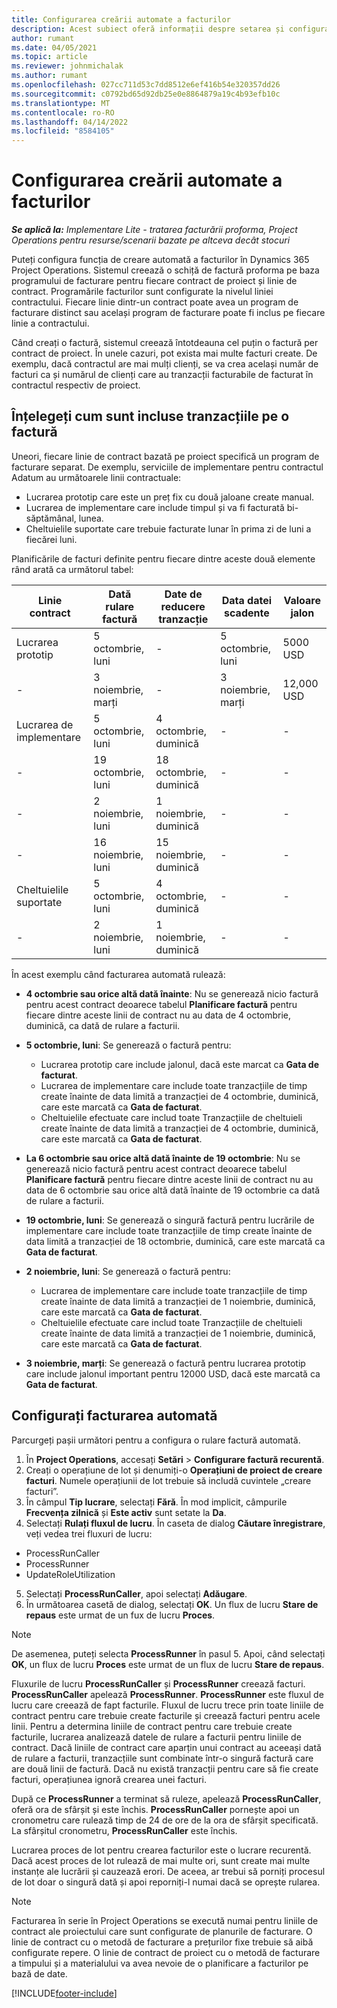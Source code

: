```yaml
---
title: Configurarea creării automate a facturilor
description: Acest subiect oferă informații despre setarea și configurarea creării automate a facturilor proforme.
author: rumant
ms.date: 04/05/2021
ms.topic: article
ms.reviewer: johnmichalak
ms.author: rumant
ms.openlocfilehash: 027cc711d53c7dd8512e6ef416b54e320357dd26
ms.sourcegitcommit: c0792bd65d92db25e0e8864879a19c4b93efb10c
ms.translationtype: MT
ms.contentlocale: ro-RO
ms.lasthandoff: 04/14/2022
ms.locfileid: "8584105"
---
```

# <a name="set-up-automatic-invoice-creation"></a>Configurarea creării automate a facturilor 
 
_**Se aplică la:** Implementare Lite - tratarea facturării proforma, Project Operations pentru resurse/scenarii bazate pe altceva decât stocuri_

Puteți configura funcția de creare automată a facturilor în Dynamics 365 Project Operations. Sistemul creează o schiță de factură proforma pe baza programului de facturare pentru fiecare contract de proiect și linie de contract. Programările facturilor sunt configurate la nivelul liniei contractului. Fiecare linie dintr-un contract poate avea un program de facturare distinct sau același program de facturare poate fi inclus pe fiecare linie a contractului.

Când creați o factură, sistemul creează întotdeauna cel puțin o factură per contract de proiect. În unele cazuri, pot exista mai multe facturi create. De exemplu, dacă contractul are mai mulți clienți, se va crea același număr de facturi ca și numărul de clienți care au tranzacții facturabile de facturat în contractul respectiv de proiect.

## <a name="understand-how-transactions-are-included-on-an-invoice"></a>Înțelegeți cum sunt incluse tranzacțiile pe o factură 

Uneori, fiecare linie de contract bazată pe proiect specifică un program de facturare separat. De exemplu, serviciile de implementare pentru contractul Adatum au următoarele linii contractuale:

- Lucrarea prototip care este un preț fix cu două jaloane create manual.
- Lucrarea de implementare care include timpul și va fi facturată bi-săptămânal, lunea.
- Cheltuielile suportate care trebuie facturate lunar în prima zi de luni a fiecărei luni.

Planificările de facturi definite pentru fiecare dintre aceste două elemente rând arată ca următorul tabel:

| Linie contract | Dată rulare factură | Date de reducere tranzacție | Data datei scadente | Valoare jalon |
| --- | --- | --- | --- | --- |
| Lucrarea prototip | 5 octombrie, luni | - | 5 octombrie, luni | 5000 USD |
| - | 3 noiembrie, marți | - | 3 noiembrie, marți | 12,000 USD |
| Lucrarea de implementare | 5 octombrie, luni | 4 octombrie, duminică | - | - |
| - | 19 octombrie, luni | 18 octombrie, duminică | - | - |
| - | 2 noiembrie, luni | 1 noiembrie, duminică | - | - |
| - | 16 noiembrie, luni | 15 noiembrie, duminică | - | - |
| Cheltuielile suportate | 5 octombrie, luni | 4 octombrie, duminică | - | - |
| - | 2 noiembrie, luni | 1 noiembrie, duminică | - | - |

În acest exemplu când facturarea automată rulează:

- **4 octombrie sau orice altă dată înainte**: Nu se generează nicio factură pentru acest contract deoarece tabelul **Planificare factură** pentru fiecare dintre aceste linii de contract nu au data de 4 octombrie, duminică, ca dată de rulare a facturii.
- **5 octombrie, luni**: Se generează o factură pentru:

    - Lucrarea prototip care include jalonul, dacă este marcat ca **Gata de facturat**.
    - Lucrarea de implementare care include toate tranzacțiile de timp create înainte de data limită a tranzacției de 4 octombrie, duminică, care este marcată ca **Gata de facturat**.
    - Cheltuielile efectuate care includ toate Tranzacțiile de cheltuieli create înainte de data limită a tranzacției de 4 octombrie, duminică, care este marcată ca **Gata de facturat**.
  
- **La 6 octombrie sau orice altă dată înainte de 19 octombrie**: Nu se generează nicio factură pentru acest contract deoarece tabelul **Planificare factură** pentru fiecare dintre aceste linii de contract nu au data de 6 octombrie sau orice altă dată înainte de 19 octombrie ca dată de rulare a facturii.
- **19 octombrie, luni**: Se generează o singură factură pentru lucrările de implementare care include toate tranzacțiile de timp create înainte de data limită a tranzacției de 18 octombrie, duminică, care este marcată ca **Gata de facturat**.
- **2 noiembrie, luni**: Se generează o factură pentru:

    - Lucrarea de implementare care include toate tranzacțiile de timp create înainte de data limită a tranzacției de 1 noiembrie, duminică, care este marcată ca **Gata de facturat**.
    - Cheltuielile efectuate care includ toate Tranzacțiile de cheltuieli create înainte de data limită a tranzacției de 1 noiembrie, duminică, care este marcată ca **Gata de facturat**.

- **3 noiembrie, marți**: Se generează o factură pentru lucrarea prototip care include jalonul important pentru 12000 USD, dacă este marcată ca **Gata de facturat**.

## <a name="configure-automatic-invoicing"></a>Configurați facturarea automată

Parcurgeți pașii următori pentru a configura o rulare factură automată.

1. În **Project Operations**, accesați **Setări** > **Configurare factură recurentă**.
2. Creați o operațiune de lot și denumiți-o **Operațiuni de proiect de creare facturi**. Numele operațiunii de lot trebuie să includă cuvintele „creare facturi”.
3. În câmpul **Tip lucrare**, selectați **Fără**. În mod implicit, câmpurile **Frecvența zilnică** și **Este activ** sunt setate la **Da**.
4. Selectați **Rulați fluxul de lucru**. În caseta de dialog **Căutare înregistrare**, veți vedea trei fluxuri de lucru:

- ProcessRunCaller
- ProcessRunner
- UpdateRoleUtilization

5. Selectați **ProcessRunCaller**, apoi selectați **Adăugare**.
6. În următoarea casetă de dialog, selectați **OK**. Un flux de lucru **Stare de repaus** este urmat de un fux de lucru **Proces**. 

> [!NOTE]
> De asemenea, puteți selecta **ProcessRunner** în pasul 5. Apoi, când selectați **OK**, un flux de lucru **Proces** este urmat de un flux de lucru **Stare de repaus**.

Fluxurile de lucru **ProcessRunCaller** și **ProcessRunner** creează facturi. **ProcessRunCaller** apelează **ProcessRunner**. **ProcessRunner** este fluxul de lucru care creează de fapt facturile. Fluxul de lucru trece prin toate liniile de contract pentru care trebuie create facturile și creează facturi pentru acele linii. Pentru a determina liniile de contract pentru care trebuie create facturile, lucrarea analizează datele de rulare a facturii pentru liniile de contract. Dacă liniile de contract care aparțin unui contract au aceeași dată de rulare a facturii, tranzacțiile sunt combinate într-o singură factură care are două linii de factură. Dacă nu există tranzacții pentru care să fie create facturi, operațiunea ignoră crearea unei facturi.

După ce **ProcessRunner** a terminat să ruleze, apelează **ProcessRunCaller**, oferă ora de sfârșit și este închis. **ProcessRunCaller** pornește apoi un cronometru care rulează timp de 24 de ore de la ora de sfârșit specificată. La sfârșitul cronometru, **ProcessRunCaller** este închis.

Lucrarea proces de lot pentru crearea facturilor este o lucrare recurentă. Dacă acest proces de lot rulează de mai multe ori, sunt create mai multe instanțe ale lucrării și cauzează erori. De aceea, ar trebui să porniți procesul de lot doar o singură dată și apoi reporniți-l numai dacă se oprește rularea.

> [!NOTE]
> Facturarea în serie în Project Operations se execută numai pentru liniile de contract ale proiectului care sunt configurate de planurile de facturare. O linie de contract cu o metodă de facturare a prețurilor fixe trebuie să aibă configurate repere. O linie de contract de proiect cu o metodă de facturare a timpului și a materialului va avea nevoie de o planificare a facturilor pe bază de date.


[!INCLUDE[footer-include](../../includes/footer-banner.md)]
